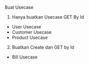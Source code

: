 Buat Usecase

1. Hanya buatkan Usecase GET By Id

- User Usecase
- Customer Usecase
- Product Usecase

2. Buatkan Create dan GET by Id

- Bill Usecase
